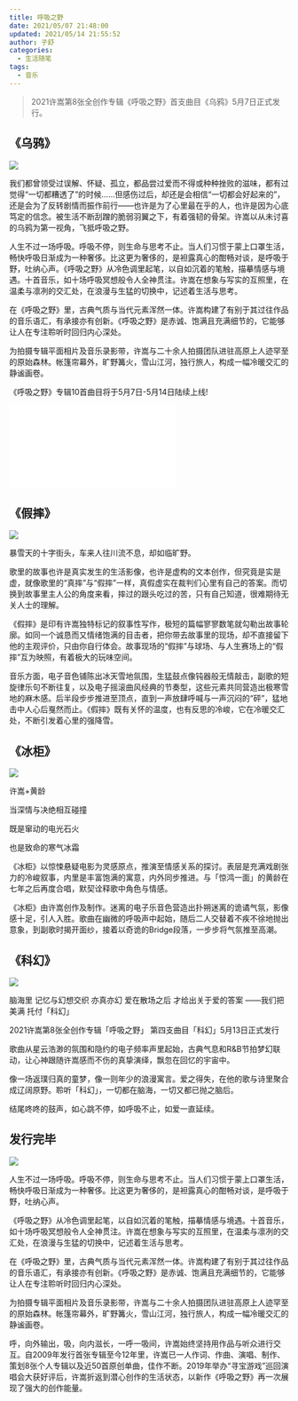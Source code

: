```yaml
---
title: 呼吸之野
date: 2021/05/07 21:48:00
updated: 2021/05/14 21:55:52
author: 子舒
categories: 
  - 生活随笔
tags: 
  - 音乐
---
```



>2021许嵩第8张全创作专辑《呼吸之野》首支曲目《乌鸦》5月7日正式发行。

## 《乌鸦》

![](https://cdn.jsdelivr.net/gh/shuxhan/pic-cdn@871cc17fa17249c4b873b1c2467e3a5fd9cc40a6/2021/05/07/362e4b4d20e38d46a9d8445317a9a020.png)

我们都曾领受过误解、怀疑、孤立，都品尝过爱而不得或种种挫败的滋味，都有过觉得“一切都糟透了”的时候……但感伤过后，却还是会相信“一切都会好起来的”，还是会为了反转剧情而振作前行——也许是为了心里最在乎的人，也许是因为心底笃定的信念。被生活不断刮蹭的脆弱羽翼之下，有着强韧的骨架。许嵩以从未讨喜的乌鸦为第一视角，飞抵呼吸之野。

人生不过一场呼吸。呼吸不停，则生命与思考不止。当人们习惯于蒙上口罩生活，畅快呼吸日渐成为一种奢侈。比这更为奢侈的，是袒露真心的酣畅对谈，是呼吸于野，吐纳心声。《呼吸之野》从冷色调里起笔，以自如沉着的笔触，描摹情感与境遇。十首音乐，如十场呼吸冥想般令人全神贯注。许嵩在想象与写实的互照里，在温柔与凛冽的交汇处，在浪漫与生猛的切换中，记述着生活与思考。

在《呼吸之野》里，古典气质与当代元素浑然一体。许嵩构建了有别于其过往作品的音乐语汇，有承接亦有创新。《呼吸之野》是赤诚、饱满且充满细节的，它能够让人在专注聆听时回归内心深处。

为拍摄专辑平面相片及音乐录影带，许嵩与二十余人拍摄团队进驻高原上人迹罕至的原始森林。帐篷帘幕外，旷野篝火，雪山江河，独行旅人，构成一幅冷暖交汇的静谧画卷。

《呼吸之野》专辑10首曲目将于5月7日-5月14日陆续上线!

<iframe src="//player.bilibili.com/player.html?aid=757930107&bvid=BV1H64y127hM&cid=335064176&page=1&danmaku=0&high_quality=1" scrolling="no" border="0" frameborder="no" framespacing="0" allowfullscreen="true"> </iframe>


## 《假摔》

![](https://cdn.jsdelivr.net/gh/shuxhan/pic-cdn@d808e28e4ad91639a1206221710adb8299c02174/2021/05/10/8e270c6a2280808e8ce7e00503338bc5.png)

暴雪天的十字街头，车来人往川流不息，却如临旷野。

歌里的故事也许是真实发生的生活影像，也许是虚构的文本创作，但究竟是实是虚，就像歌里的“真摔”与“假摔”一样，真假虚实在裁判们心里有自己的答案。而切换到故事里主人公的角度来看，摔过的跟头吃过的苦，只有自己知道，很难期待无关人士的理解。

《假摔》是印有许嵩独特标记的叙事性写作，极短的篇幅寥寥数笔就勾勒出故事轮廓。如同一个诚恳而又情绪饱满的目击者，把你带去故事里的现场，却不直接留下他的主观评价，只由你自行体会。故事现场的“假摔”与球场、与人生赛场上的“假摔”互为映照，有着极大的玩味空间。

音乐方面，电子音色铺陈出冰天雪地氛围，生猛鼓点像钝器般无情敲击，副歌的短旋律乐句不断往复，以及电子摇滚曲风经典的节奏型，这些元素共同营造出极寒雪地的麻木感。后半段步步推进至顶点，直到一声放肆呼喊与一声沉闷的“砰”，猛地击中人心后戛然而止。《假摔》既有关怀的温度，也有反思的冷峻，它在冷暖交汇处，不断引发着心里的强降雪。


## 《冰柜》

![](https://cdn.jsdelivr.net/gh/shuxhan/pic-cdn@1dfa63be39486221617e10f4ad24a28e60ae5752/2021/05/11/88f4f66e748f81482fcaf4ad318e8346.png)

许嵩+黄龄

当深情与决绝相互碰撞

既是窜动的电光石火

也是致命的寒气冰霜

《冰柜》以惊悚悬疑电影为灵感原点，推演至情感关系的探讨。表层是充满戏剧张力的冷峻叙事，内里是丰富饱满的寓意，内外同步推进。与「惊鸿一面」的黄龄在七年之后再度合唱，默契诠释歌中角色与情感。

《冰柜》由许嵩创作及制作。迷离的电子乐音色营造出扑朔迷离的诡谲气氛，影像感十足，引人入胜。歌曲在幽微的呼吸声中起始，随后二人交替着不疾不徐地抛出意象，到副歌时揭开面纱，接着以奇诡的Bridge段落，一步步将气氛推至高潮。

## 《科幻》

![](https://cdn.jsdelivr.net/gh/shuxhan/pic-cdn@168a8c2fc56c5877157683694d8784a872ce1ef8/2021/05/13/30147e0b8933729c591b8289d2ed2ab6.png)

脑海里 记忆与幻想交织 亦真亦幻
爱在散场之后 才给出关于爱的答案
——我们把美满 托付「科幻」
 
2021许嵩第8张全创作专辑「呼吸之野」
第四支曲目「科幻」5月13日正式发行

歌曲从星云浩渺的氛围和隐约的电子频率声里起始，古典气息和R&B节拍梦幻联动，让心神跟随许嵩感而不伤的真挚演绎，飘忽在回忆的宇宙中。

像一场返璞归真的童梦，像一则年少的浪漫寓言。爱之得失，在他的歌与诗里聚合成辽阔原野。聆听「科幻」，一切都在脑海，一切又都已抛之脑后。

结尾咚咚的鼓声，如心跳不停，如呼吸不止，如爱一直延续。

## 发行完毕

![](https://cdn.jsdelivr.net/gh/shuxhan/pic-cdn@16c6227a88b344637b603d55b3e9f57760dcba81/2021/05/14/832152e4f45feea8802b68aa6aae9516.png)

人生不过一场呼吸。呼吸不停，则生命与思考不止。当人们习惯于蒙上口罩生活，畅快呼吸日渐成为一种奢侈。比这更为奢侈的，是袒露真心的酣畅对谈，是呼吸于野，吐纳心声。

《呼吸之野》从冷色调里起笔，以自如沉着的笔触，描摹情感与境遇。十首音乐，如十场呼吸冥想般令人全神贯注。许嵩在想象与写实的互照里，在温柔与凛冽的交汇处，在浪漫与生猛的切换中，记述着生活与思考。

在《呼吸之野》里，古典气质与当代元素浑然一体。许嵩构建了有别于其过往作品的音乐语汇，有承接亦有创新。《呼吸之野》是赤诚、饱满且充满细节的，它能够让人在专注聆听时回归内心深处。

为拍摄专辑平面相片及音乐录影带，许嵩与二十余人拍摄团队进驻高原上人迹罕至的原始森林。帐篷帘幕外，旷野篝火，雪山江河，独行旅人，构成一幅冷暖交汇的静谧画卷。

呼，向外输出，吸，向内滋长，一呼一吸间，许嵩始终坚持用作品与听众进行交互。自2009年发行首张专辑至今12年里，许嵩已一人作词、作曲、演唱、制作、策划8张个人专辑以及近50首原创单曲，佳作不断。2019年举办“寻宝游戏”巡回演唱会大获好评后，许嵩折返到潜心创作的生活状态，以新作《呼吸之野》再一次展现了强大的创作能量。
